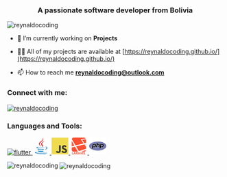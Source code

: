 <h3 align="center">A passionate software developer from Bolivia</h3>

<p align="left"> <img src="https://komarev.com/ghpvc/?username=reynaldocoding&label=Profile%20views&color=0e75b6&style=flat" alt="reynaldocoding" /> </p>

- 🔭 I’m currently working on **Projects**

- 👨‍💻 All of my projects are available at [https://reynaldocoding.github.io/](https://reynaldocoding.github.io/)

- 📫 How to reach me **reynaldocoding@outlook.com**

<h3 align="left">Connect with me:</h3>
<p align="left">
<a href="https://linkedin.com/in/reynaldocoding" target="blank"><img align="center" src="https://raw.githubusercontent.com/rahuldkjain/github-profile-readme-generator/master/src/images/icons/Social/linked-in-alt.svg" alt="reynaldocoding" height="30" width="40" /></a>
</p>

<h3 align="left">Languages and Tools:</h3>
<p align="left"> <a href="https://flutter.dev" target="_blank" rel="noreferrer"> <img src="https://www.vectorlogo.zone/logos/flutterio/flutterio-icon.svg" alt="flutter" width="40" height="40"/> </a> <a href="https://www.java.com" target="_blank" rel="noreferrer"> <img src="https://raw.githubusercontent.com/devicons/devicon/master/icons/java/java-original.svg" alt="java" width="40" height="40"/> </a> <a href="https://developer.mozilla.org/en-US/docs/Web/JavaScript" target="_blank" rel="noreferrer"> <img src="https://raw.githubusercontent.com/devicons/devicon/master/icons/javascript/javascript-original.svg" alt="javascript" width="40" height="40"/> </a> <a href="https://laravel.com/" target="_blank" rel="noreferrer"> <img src="https://raw.githubusercontent.com/devicons/devicon/master/icons/laravel/laravel-plain-wordmark.svg" alt="laravel" width="40" height="40"/> </a> <a href="https://www.php.net" target="_blank" rel="noreferrer"> <img src="https://raw.githubusercontent.com/devicons/devicon/master/icons/php/php-original.svg" alt="php" width="40" height="40"/> </a> </p>

<p><img align="left" src="https://github-readme-stats.vercel.app/api/top-langs?username=reynaldocoding&show_icons=true&locale=en&layout=compact" alt="reynaldocoding" /></p>

<p>&nbsp;<img align="center" src="https://github-readme-stats.vercel.app/api?username=reynaldocoding&show_icons=true&locale=en" alt="reynaldocoding" /></p>
